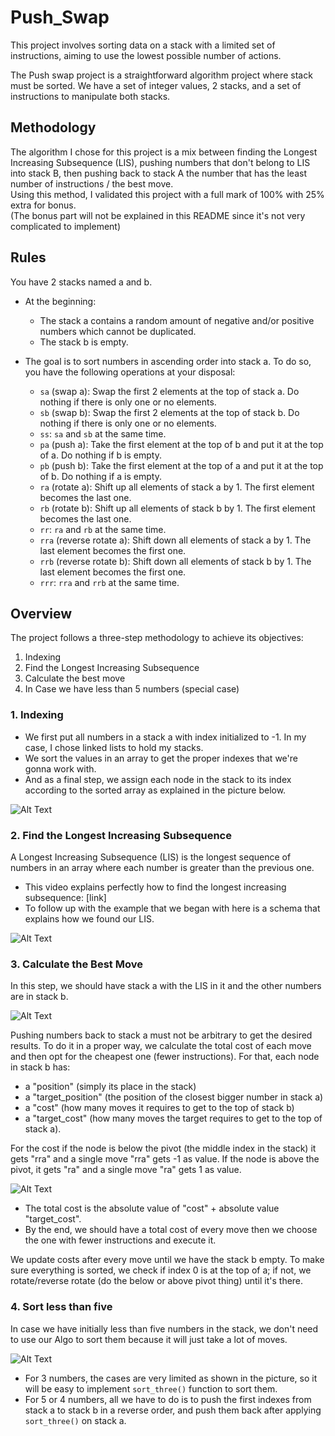 # Push_Swap

This project involves sorting data on a stack with a limited set of instructions, aiming to use the lowest possible number of actions.

The Push swap project is a straightforward algorithm project where stack must be sorted. We have a set of integer values, 2 stacks, and a set of instructions to manipulate both stacks.

## Methodology

The algorithm I chose for this project is a mix between finding the Longest Increasing Subsequence (LIS), pushing numbers that don't belong to LIS into stack B, then pushing back to stack A the number that has the least number of instructions / the best move.<br>Using this method, I validated this project with a full mark of 100% with 25% extra for bonus.<br>
(The bonus part will not be explained in this README since it's not very complicated to implement)

## Rules

You have 2 stacks named a and b.

- At the beginning:
  - The stack a contains a random amount of negative and/or positive numbers which cannot be duplicated.
  - The stack b is empty.
- The goal is to sort numbers in ascending order into stack a. To do so, you have the following operations at your disposal:

  - `sa` (swap a): Swap the first 2 elements at the top of stack a. Do nothing if there is only one or no elements.
  - `sb` (swap b): Swap the first 2 elements at the top of stack b. Do nothing if there is only one or no elements.
  - `ss`: `sa` and `sb` at the same time.
  - `pa` (push a): Take the first element at the top of b and put it at the top of a. Do nothing if b is empty.
  - `pb` (push b): Take the first element at the top of a and put it at the top of b. Do nothing if a is empty.
  - `ra` (rotate a): Shift up all elements of stack a by 1. The first element becomes the last one.
  - `rb` (rotate b): Shift up all elements of stack b by 1. The first element becomes the last one.
  - `rr`: `ra` and `rb` at the same time.
  - `rra` (reverse rotate a): Shift down all elements of stack a by 1. The last element becomes the first one.
  - `rrb` (reverse rotate b): Shift down all elements of stack b by 1. The last element becomes the first one.
  - `rrr`: `rra` and `rrb` at the same time.

## Overview

The project follows a three-step methodology to achieve its objectives:

1. Indexing
2. Find the Longest Increasing Subsequence
3. Calculate the best move
4. In Case we have less than 5 numbers (special case)

### 1. Indexing

- We first put all numbers in a stack a with index initialized to -1. In my case, I chose linked lists to hold my stacks.
- We sort the values in an array to get the proper indexes that we're gonna work with.
- And as a final step, we assign each node in the stack to its index according to the sorted array as explained in the picture below.

![Alt Text](./pics/indexing_.png)

### 2. Find the Longest Increasing Subsequence

A Longest Increasing Subsequence (LIS) is the longest sequence of numbers in an array where each number is greater than the previous one.

- This video explains perfectly how to find the longest increasing subsequence: [link]
- To follow up with the example that we began with here is a schema that explains how we found our LIS.

![Alt Text](./pics/LIS.png)

### 3. Calculate the Best Move

In this step, we should have stack a with the LIS in it and the other numbers are in stack b.

![Alt Text](./pics/pushtob.png)

Pushing numbers back to stack a must not be arbitrary to get the desired results. To do it in a proper way, we calculate the total cost of each move and then opt for the cheapest one (fewer instructions). For that, each node in stack b has:
  - a "position" (simply its place in the stack)
  - a "target_position" (the position of the closest bigger number in stack a)
  - a "cost" (how many moves it requires to get to the top of stack b)
  - a "target_cost" (how many moves the target requires to get to the top of stack a).

For the cost if the node is below the pivot (the middle index in the stack) it gets "rra" and a single move "rra" gets -1 as value. If the node is above the pivot, it gets "ra" and a single move "ra" gets 1 as value.

![Alt Text](./pics/bestmove.png)

- The total cost is the absolute value of "cost" + absolute value "target_cost".
- By the end, we should have a total cost of every move then we choose the one with fewer instructions and execute it.

We update costs after every move until we have the stack b empty. To make sure everything is sorted, we check if index 0 is at the top of a; if not, we rotate/reverse rotate (do the below or above pivot thing) until it's there.

### 4. Sort less than five

In case we have initially less than five numbers in the stack, we don't need to use our Algo to sort them because it will just take a lot of moves.

![Alt Text](./pics/3and5.png)

- For 3 numbers, the cases are very limited as shown in the picture, so it will be easy to implement `sort_three()` function to sort them.
- For 5 or 4 numbers, all we have to do is to push the first indexes from stack a to stack b in a reverse order, and push them back after applying `sort_three()` on stack a.
